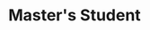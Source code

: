 ---
headshot: remydeshayes.png
is_visiting: true
name: Remy Deshayes
priority: 7
research_areas: null
site: null
title: Master's Student
---